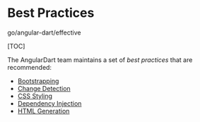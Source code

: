 # Best Practices

go/angular-dart/effective

[TOC]

<!--* freshness: { owner: 'matanl' reviewed: '2019-04-23' } *-->

The AngularDart team maintains a set of _best practices_ that are recommended:

* [Bootstrapping](bootstrap.g3.md)
* [Change Detection](change-detection.md)
* [CSS Styling](css-styling.md)
* [Dependency Injection](dependency-injection.md)
* [HTML Generation](html-generation.g3.md)
